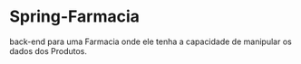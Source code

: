 # Spring-Farmacia
back-end para uma Farmacia onde ele tenha a capacidade de manipular os dados dos Produtos.
